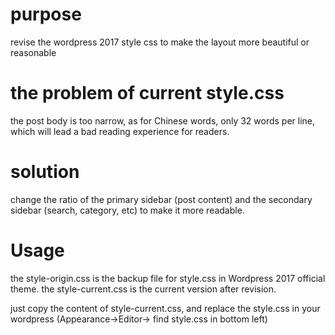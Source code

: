 # purpose
revise the wordpress 2017 style css to make the layout more beautiful or reasonable

# the problem of current style.css 
the post body is too narrow, as for Chinese words, only 32 words per line, which will lead a bad reading experience for readers.

# solution
change the ratio of the primary sidebar (post content) and the secondary sidebar (search, category, etc) to make it more readable.

# Usage
the style-origin.css is the backup file for style.css in Wordpress 2017 official theme.
the style-current.css is the current version after revision.

just copy the content of style-current.css, and replace the style.css in your wordpress (Appearance->Editor-> find style.css in bottom left)

